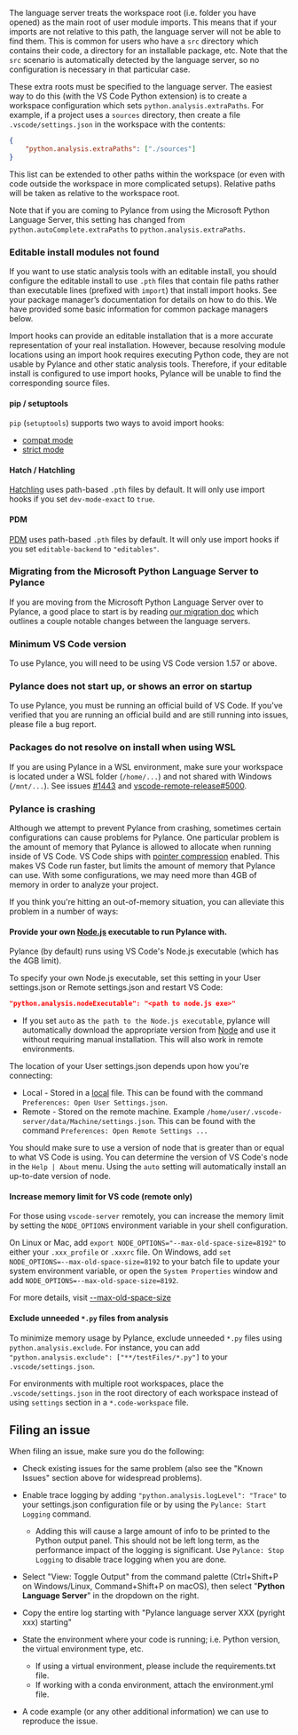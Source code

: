 

The language server treats the workspace root (i.e. folder you have opened) as
the main root of user module imports. This means that if your imports are not relative
to this path, the language server will not be able to find them. This is common
for users who have a `src` directory which contains their code, a directory for
an installable package, etc. Note that the `src` scenario is automatically detected
by the language server, so no configuration is necessary in that particular case.

These extra roots must be specified to the language server. The easiest way to
do this (with the VS Code Python extension) is to create a workspace configuration
which sets `python.analysis.extraPaths`. For example, if a project uses a
`sources` directory, then create a file `.vscode/settings.json` in the workspace
with the contents:

```json
{
    "python.analysis.extraPaths": ["./sources"]
}
```

This list can be extended to other paths within the workspace (or even with
code outside the workspace in more complicated setups). Relative paths will
be taken as relative to the workspace root.

Note that if you are coming to Pylance from using the Microsoft Python Language Server, this setting has changed from `python.autoComplete.extraPaths` to `python.analysis.extraPaths`.

### Editable install modules not found

If you want to use static analysis tools with an editable install, you should configure the editable install to use `.pth` files that contain file paths rather than executable lines (prefixed with `import`) that install import hooks. See your package manager’s documentation for details on how to do this. We have provided some basic information for common package managers below.

Import hooks can provide an editable installation that is a more accurate representation of your real installation. However, because resolving module locations using an import hook requires executing Python code, they are not usable by Pylance and other static analysis tools. Therefore, if your editable install is configured to use import hooks, Pylance will be unable to find the corresponding source files.

#### pip / setuptools
`pip` (`setuptools`) supports two ways to avoid import hooks:
- [compat mode](https://setuptools.pypa.io/en/latest/userguide/development_mode.html#legacy-behavior)
- [strict mode](https://setuptools.pypa.io/en/latest/userguide/development_mode.html#strict-editable-installs)

#### Hatch / Hatchling
[Hatchling](https://hatch.pypa.io/latest/config/build/#dev-mode) uses path-based `.pth` files by
default. It will only use import hooks if you set `dev-mode-exact` to `true`.

#### PDM
[PDM](https://pdm.fming.dev/latest/pyproject/build/#editable-build-backend) uses path-based `.pth`
files by default. It will only use import hooks if you set `editable-backend` to
`"editables"`.

### Migrating from the Microsoft Python Language Server to Pylance

If you are moving from the Microsoft Python Language Server over to Pylance, a good place to start is by reading [our migration doc](MIGRATING_TO_PYLANCE.md) which outlines a couple notable changes between the language servers.

### Minimum VS Code version

To use Pylance, you will need to be using VS Code version 1.57 or above.

### Pylance does not start up, or shows an error on startup

To use Pylance, you must be running an official build of VS Code. If you've verified that
you are running an official build and are still running into issues, please file a bug report.

### Packages do not resolve on install when using WSL

If you are using Pylance in a WSL environment, make sure your workspace is located under a WSL folder (`/home/...`) and not shared with Windows (`/mnt/...`).
See issues [#1443](https://github.com/microsoft/pylance-release/issues/1443#issuecomment-867863124) and [vscode-remote-release#5000](https://github.com/microsoft/vscode-remote-release/issues/5000).

### Pylance is crashing

Although we attempt to prevent Pylance from crashing, sometimes certain configurations can cause problems for Pylance. One particular problem is the amount of memory that Pylance is allowed to allocate when running inside of VS Code. VS Code ships with [pointer compression](https://www.electronjs.org/blog/v8-memory-cage) enabled. This makes VS Code run faster, but limits the amount of memory that Pylance can use. With some configurations, we may need more than 4GB of memory in order to analyze your project. 

If you think you're hitting an out-of-memory situation, you can alleviate this problem in a number of ways:

#### Provide your own [Node.js](https://nodejs.org/en/download/) executable to run Pylance with. 

Pylance (by default) runs using VS Code's Node.js executable (which has the 4GB limit). 

To specify your own Node.js executable, set this setting in your User settings.json or Remote settings.json and restart VS Code:

```json
"python.analysis.nodeExecutable": "<path to node.js exe>"
```

* If you set `auto` as `the path to the Node.js executable`, pylance will automatically download the appropriate version from [Node](https://nodejs.org/dist/) and use it without requiring manual installation. This will also work in remote environments.

The location of your User settings.json depends upon how you're connecting:

- Local - Stored in a [local](https://code.visualstudio.com/docs/getstarted/settings#_settingsjson) file. This can be found with the command `Preferences: Open User Settings.json`.
- Remote - Stored on the remote machine. Example `/home/user/.vscode-server/data/Machine/settings.json`. This can be found with the command `Preferences: Open Remote Settings ...`

You should make sure to use a version of node that is greater than or equal to what VS Code is using. You can determine the version of VS Code's node in the `Help | About` menu. Using the `auto` setting will automatically install an up-to-date version of node.

#### Increase memory limit for VS code (remote only)

For those using `vscode-server` remotely, you can increase the memory limit by setting the `NODE_OPTIONS` environment variable in your shell configuration.

On Linux or Mac, add `export NODE_OPTIONS="--max-old-space-size=8192"` to either your `.xxx_profile` or `.xxxrc` file. On Windows, add `set NODE_OPTIONS=--max-old-space-size=8192` to your batch file to update your system environment variable, or open the `System Properties` window and add `NODE_OPTIONS=--max-old-space-size=8192`.

For more details, visit [--max-old-space-size](https://nodejs.org/api/cli.html#--max-old-space-sizesize-in-megabytes)

#### Exclude unneeded `*.py` files from analysis

To minimize memory usage by Pylance, exclude unneeded `*.py` files using `python.analysis.exclude`. For instance, you can add `"python.analysis.exclude": ["**/testFiles/*.py"]` to your `.vscode/settings.json`.

For environments with multiple root workspaces, place the `.vscode/settings.json` in the root directory of each workspace instead of using `settings` section in a `*.code-workspace` file.

## Filing an issue

When filing an issue, make sure you do the following:

-   Check existing issues for the same problem (also see the "Known Issues" section above for widespread problems).
-   Enable trace logging by adding `"python.analysis.logLevel": "Trace"` to your settings.json configuration file or by using the `Pylance: Start Logging` command.
    -   Adding this will cause a large amount of info to be printed to the Python output panel.
        This should not be left long term, as the performance impact of the logging is significant.
        Use `Pylance: Stop Logging` to disable trace logging when you are done.
-   Select "View: Toggle Output" from the command palette (Ctrl+Shift+P on Windows/Linux, Command+Shift+P on macOS), then select "__Python Language Server__" in the dropdown on the right.  
-   Copy the entire log starting with "Pylance language server XXX (pyright xxx) starting"
    
-   State the environment where your code is running; i.e. Python version, the virtual environment type, etc.
    -   If using a virtual environment, please include the requirements.txt file.
    -   If working with a conda environment, attach the environment.yml file.
-   A code example (or any other additional information) we can use to reproduce the issue.
